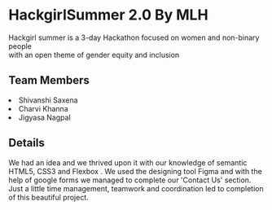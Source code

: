 # HackgirlSummer 2.0 By MLH

Hackgirl summer is a 3-day Hackathon focused on women and non-binary people <br>
with an open theme of gender equity and inclusion

## Team Members 
<li>Shivanshi Saxena</li>
<li>Charvi Khanna</li>
<li>Jigyasa Nagpal</li>

## Details 
We had an idea and we thrived upon it with our knowledge of semantic HTML5, CSS3 and Flexbox .
We used the designing tool Figma and with the help of google forms we managed to complete our 'Contact Us' section. 
Just a little time management, teamwork and coordination led to completion of this beautiful project.
